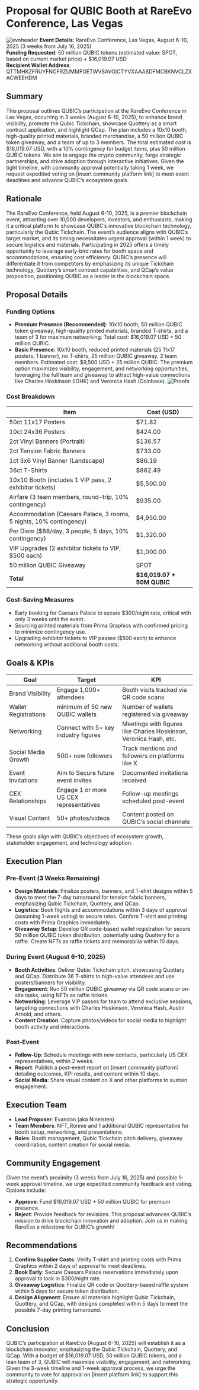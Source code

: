 # Proposal for QUBIC Booth at RareEvo Conference, Las Vegas
![evoheader](assets/qubicevoheader.png)
**Event Details**: RareEvo Conference, Las Vegas, August 6-10, 2025 (3 weeks from July 16, 2025)  
**Funding Requested**: 50 million QUBIC tokens (estimated value: SPOT, based on current market price) + $16,019.07 USD  
**Recipient Wallet Address**: QTTMHKZFRUYFNCFRZUMMFOETWVSAVGICTYVXAAASDFMCBKNVCLZXACWEEHDM

## Summary
This proposal outlines QUBIC’s participation at the RareEvo Conference in Las Vegas, occurring in 3 weeks (August 6-10, 2025), to enhance brand visibility, promote the Qubic Tickchain, showcase Quottery as a smart contract application, and highlight QCap. The plan includes a 10x10 booth, high-quality printed materials, branded merchandise, a 50 million QUBIC token giveaway, and a team of up to 3 members. The total estimated cost is $16,019.07 USD, with a 10% contingency for budget items, plus 50 million QUBIC tokens. We aim to engage the crypto community, forge strategic partnerships, and drive adoption through interactive initiatives. Given the tight timeline, with community approval potentially taking 1 week, we request expedited voting on [insert community platform link] to meet event deadlines and advance QUBIC’s ecosystem goals.

## Rationale
The RareEvo Conference, held August 6-10, 2025, is a premier blockchain event, attracting over 10,000 developers, investors, and enthusiasts, making it a critical platform to showcase QUBIC’s innovative blockchain technology, particularly the Qubic Tickchain. The event’s audience aligns with QUBIC’s target market, and its timing necessitates urgent approval (within 1 week) to secure logistics and materials. Participating in 2025 offers a timely opportunity to leverage early-bird rates for booth space and accommodations, ensuring cost efficiency. QUBIC’s presence will differentiate it from competitors by emphasizing its unique Tickchain technology, Quottery’s smart contract capabilities, and QCap’s value proposition, positioning QUBIC as a leader in the blockchain space.

## Proposal Details
### Funding Options

- **Premium Presence (Recommended)**: 10x10 booth, 50 million QUBIC token giveaway, high-quality printed materials, branded T-shirts, and a team of 3 for maximum networking. Total cost: $16,019.07 USD + 50 million QUBIC.
- **Basic Presence**: 10x10 booth, reduced printed materials (25 11x17 posters, 1 banner), no T-shirts, 25 million QUBIC giveaway, 2 team members. Estimated cost: $9,500 USD + 25 million QUBIC.
The premium option maximizes visibility, engagement, and networking opportunities, leveraging the full team and giveaway to attract high-value connections like Charles Hoskinson (IOHK) and Veronica Hash (Coinbase).
![Proofs](assets/webproof.png)
### Cost Breakdown
| Item | Cost (USD) |
|------|------------|
| 50ct 11x17 Posters | $71.82 |
| 10ct 24x36 Posters | $424.00 |
| 2ct Vinyl Banners (Portrait) | $136.57 |
| 2ct Tension Fabric Banners | $733.00 |
| 1ct 3x6 Vinyl Banner (Landscape) | $86.19 |
| 36ct T-Shirts | $862.49 |
| 10x10 Booth (includes 1 VIP pass, 2 exhibitor tickets) | $5,500.00 |
| Airfare (3 team members, round-trip, 10% contingency) | $935.00 |
| Accommodation (Caesars Palace, 3 rooms, 5 nights, 10% contingency) | $4,950.00 |
| Per Diem ($88/day, 3 people, 5 days, 10% contingency) | $1,320.00 |
| VIP Upgrades (2 exhibitor tickets to VIP, $500 each) | $1,000.00 |
| 50 million QUBIC Giveaway | SPOT |
| **Total** | **$16,019.07 + 50M QUBIC** |

### Cost-Saving Measures
- Early booking for Caesars Palace to secure $300/night rate, critical with only 3 weeks until the event.
- Sourcing printed materials from Prima Graphics with confirmed pricing to minimize contingency use.
- Upgrading exhibitor tickets to VIP passes ($500 each) to enhance networking without additional booth costs.

## Goals & KPIs
| Goal | Target | KPI |
|------|--------|-----|
| Brand Visibility | Engage 1,000+ attendees | Booth visits tracked via QR code scans |
| Wallet Registrations | minimum of 50 new QUBIC wallets | Number of wallets registered via giveaway |
| Networking | Connect with 5+ key industry figures | Meetings with figures like Charles Hoskinson, Veronica Hash, etc. |
| Social Media Growth | 500+ new followers | Track mentions and followers on platforms like X |
| Event Invitations | Aim to Secure future event invites | Documented invitations received |
| CEX Relationships | Engage 1 or more US CEX representatives | Follow-up meetings scheduled post-event |
| Visual Content | 50+ photos/videos | Content posted on QUBIC’s social channels |

These goals align with QUBIC’s objectives of ecosystem growth, stakeholder engagement, and technology adoption.

## Execution Plan
### Pre-Event (3 Weeks Remaining)
- **Design Materials**: Finalize posters, banners, and T-shirt designs within 5 days to meet the 7-day turnaround for tension fabric banners, emphasizing Qubic Tickchain, Quottery, and QCap.
- **Logistics**: Book flights and accommodations within 3 days of approval (assuming 1-week voting) to secure rates. Confirm T-shirt and printing costs with Prima Graphics immediately.
- **Giveaway Setup**: Develop QR code-based wallet registration for secure 50 million QUBIC token distribution, potentially using Quottery for a raffle. Create NFTs as raffle tickets and memorabilia within 10 days.

### During Event (August 6-10, 2025)
- **Booth Activities**: Deliver Qubic Tickchain pitch, showcasing Quottery and QCap. Distribute 36 T-shirts to high-value attendees and use posters/banners for visibility.
- **Engagement**: Run 50 million QUBIC giveaway via QR code scans or on-site tasks, using NFTs as raffle tickets.
- **Networking**: Leverage VIP passes for team to attend exclusive sessions, targeting connections with Charles Hoskinson, Veronica Hash, Austin Arnold, and others.
- **Content Creation**: Capture photos/videos for social media to highlight booth activity and interactions.

### Post-Event
- **Follow-Up**: Schedule meetings with new contacts, particularly US CEX representatives, within 2 weeks.
- **Report**: Publish a post-event report on [insert community platform] detailing outcomes, KPI results, and content within 10 days.
- **Social Media**: Share visual content on X and other platforms to sustain engagement.

## Execution Team
- **Lead Proposer**: Evandon (aka Nineisten)
- **Team Members**: NFT_Ronnie and 1 additional QUBIC representative for booth setup, networking, and presentations.
- **Roles**: Booth management, Qubic Tickchain pitch delivery, giveaway coordination, content creation for social media.

## Community Engagement
Given the event’s proximity (3 weeks from July 16, 2025) and possible 1-week approval timeline, we urge expedited community feedback and voting. Options include:
- **Approve**: Fund $16,019.07 USD + 50 million QUBIC for premium presence.
- **Reject**: Provide feedback for revisions.
This proposal advances QUBIC’s mission to drive blockchain innovation and adoption. Join us in making RareEvo a milestone for QUBIC’s growth!

## Recommendations
1. **Confirm Supplier Costs**: Verify T-shirt and printing costs with Prima Graphics within 2 days of approval to meet deadlines.
2. **Book Early**: Secure Caesars Palace reservations immediately upon approval to lock in $300/night rate.
3. **Giveaway Logistics**: Finalize QR code or Quottery-based raffle system within 5 days for secure token distribution.
4. **Design Alignment**: Ensure all materials highlight Qubic Tickchain, Quottery, and QCap, with designs completed within 5 days to meet the possible 7-day printing turnaround.

## Conclusion
QUBIC’s participation at RareEvo (August 6-10, 2025) will establish it as a blockchain innovator, emphasizing the Qubic Tickchain, Quottery, and QCap. With a budget of $16,019.07 USD, 50 million QUBIC tokens, and a lean team of 3, QUBIC will maximize visibility, engagement, and networking. Given the 3-week timeline and 1-week approval process, we urge the community to vote for approval on [insert platform link] to support this strategic opportunity.